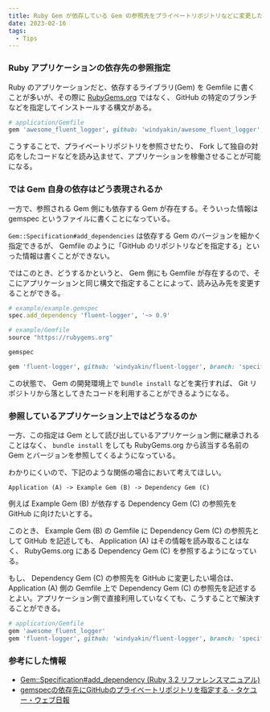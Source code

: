 ```yaml
---
title: Ruby Gem が依存している Gem の参照先をプライベートリポジトリなどに変更したい場合
date: 2023-02-16
tags:
  - Tips
---
```


### Ruby アプリケーションの依存先の参照指定

Ruby のアプリケーションだと、依存するライブラリ(Gem) を Gemfile に書くことが多いが、その際に [RubyGems.org](https://rubygems.org) ではなく、 GitHub の特定のブランチなどを指定してインストールする構文がある。

```ruby
# application/Gemfile
gem 'awesome_fluent_logger', github: 'windyakin/awesome_fluent_logger', branch: 'specific_branch'
```

こうすることで、プライベートリポジトリを参照させたり、 Fork して独自の対応をしたコードなどを読み込ませて、アプリケーションを稼働させることが可能になる。

### では Gem 自身の依存はどう表現されるか

一方で、参照される Gem 側にも依存する Gem が存在する。そういった情報は gemspec というファイルに書くことになっている。

`Gem::Specification#add_dependencies` は依存する Gem のバージョンを細かく指定できるが、 Gemfile のように「GitHub のリポジトリなどを指定する」といった情報は書くことができない。

ではこのとき、どうするかというと、 Gem 側にも Gemfile が存在するので、そこにアプリケーションと同じ構文で指定することによって、読み込み先を変更することができる。

```ruby
# example/example.gemspec
spec.add_dependency 'fluent-logger', '~> 0.9'
```

```ruby
# example/Gemfile
source "https://rubygems.org"

gemspec

gem 'fluent-logger', github: 'windyakin/fluent-logger', branch: 'specific_branch'
```

この状態で、 Gem の開発環境上で `bundle install` などを実行すれば、 Git リポジトリから落としてきたコードを利用することができるようになる。

### 参照しているアプリケーション上ではどうなるのか

一方、この指定は Gem として読び出しているアプリケーション側に継承されることはなく、 `bundle install` をしても RubyGems.org から該当する名前の Gem とバージョンを参照してくるようになっている。

わかりにくいので、下記のような関係の場合において考えてほしい。

```plain
Application (A) -> Example Gem (B) -> Dependency Gem (C)
```

例えば Example Gem (B) が依存する Dependency Gem (C) の参照先を GitHub に向けたいとする。

このとき、 Example Gem (B) の Gemfile に Dependency Gem (C) の参照先として GitHub を記述しても、 Application (A) はその情報を読み取ることはなく、 RubyGems.org にある Dependency Gem (C) を参照するようになっている。

もし、 Dependency Gem (C) の参照先を GitHub に変更したい場合は、 Application (A) 側の Gemfile 上で Dependency Gem (C) の参照先を記述するとよい。アプリケーション側で直接利用していなくても、こうすることで解決することができる。

```ruby
# application/Gemfile
gem 'awesome_fluent_logger'
gem 'fluent-logger', github: 'windyakin/fluent-logger', branch: 'specific_branch'
```

### 参考にした情報

- [Gem::Specification#add_dependency (Ruby 3.2 リファレンスマニュアル)](https://docs.ruby-lang.org/ja/latest/method/Gem=3a=3aSpecification/i/add_dependency.html)
- [gemspecの依存先にGitHubのプライベートリポジトリを指定する - タケユー・ウェブ日報](https://blog.takeyuweb.co.jp/entry/2014/10/16/163113)
